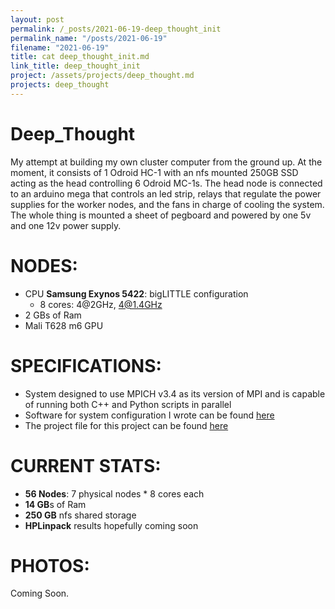 ```yaml
---
layout: post
permalink: /_posts/2021-06-19-deep_thought_init
permalink_name: "/posts/2021-06-19"
filename: "2021-06-19"
title: cat deep_thought_init.md
link_title: deep_thought_init
project: /assets/projects/deep_thought.md
projects: deep_thought
---
```

# Deep_Thought
My attempt at building my own cluster computer from the ground up. At the moment, it consists of 1 Odroid HC-1 with an nfs mounted 250GB SSD acting as the head controlling 6 Odroid MC-1s. The head node is connected to an arduino mega that controls an led strip, relays that regulate the power supplies for the worker nodes, and the fans in charge of cooling the system. The whole thing is mounted a sheet of pegboard and powered by one 5v and one 12v power supply.

# NODES: 
- CPU **Samsung Exynos 5422**: bigLITTLE configuration
	- 8 cores: 4@2GHz, 4@1.4GHz
- 2 GBs of Ram
- Mali T628 m6 GPU

# SPECIFICATIONS:
- System designed to use MPICH v3.4 as its version of MPI and is capable of running both C++ and Python scripts in parallel
- Software for system configuration I wrote can be found [here](https://github.com/Jormungandr1105/parallel-reqs)
- The project file for this project can be found [here](/projects/deep_thought)

# CURRENT STATS:
- **56 Nodes**: 7 physical nodes * 8 cores each
- **14 GB**s of Ram
- **250 GB** nfs shared storage
- **HPLinpack** results hopefully coming soon

# PHOTOS:
Coming Soon.